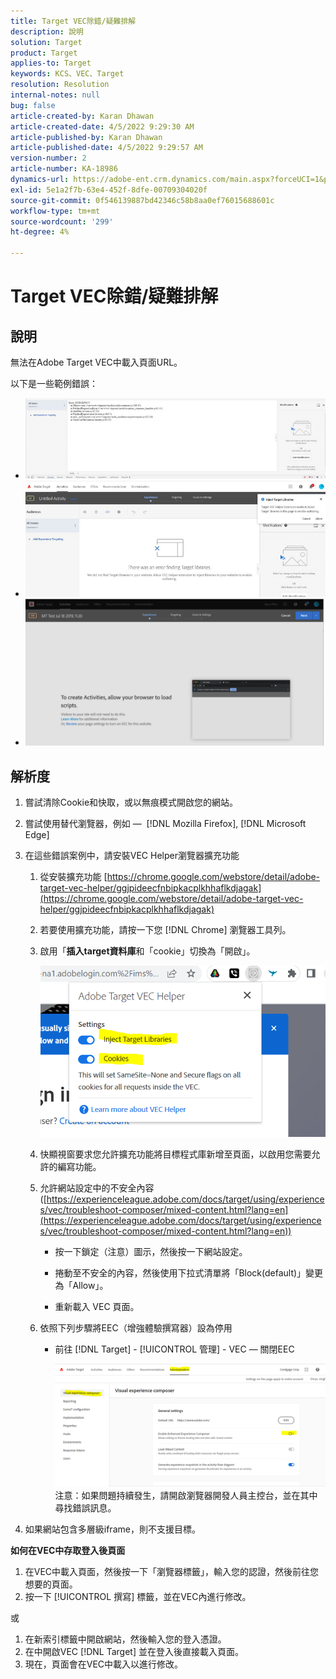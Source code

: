 ```yaml
---
title: Target VEC除錯/疑難排解
description: 說明
solution: Target
product: Target
applies-to: Target
keywords: KCS、VEC、Target
resolution: Resolution
internal-notes: null
bug: false
article-created-by: Karan Dhawan
article-created-date: 4/5/2022 9:29:30 AM
article-published-by: Karan Dhawan
article-published-date: 4/5/2022 9:29:57 AM
version-number: 2
article-number: KA-18986
dynamics-url: https://adobe-ent.crm.dynamics.com/main.aspx?forceUCI=1&pagetype=entityrecord&etn=knowledgearticle&id=ec1691de-c2b4-ec11-983f-000d3a5d0d73
exl-id: 5e1a2f7b-63e4-452f-8dfe-00709304020f
source-git-commit: 0f546139887bd42346c58b8aa0ef76015688601c
workflow-type: tm+mt
source-wordcount: '299'
ht-degree: 4%

---
```


# Target VEC除錯/疑難排解

## 說明

無法在Adobe Target VEC中載入頁面URL。

以下是一些範例錯誤：

- ![](assets/___f81691de-c2b4-ec11-983f-000d3a5d0d73___.png)
- ![](assets/___071791de-c2b4-ec11-983f-000d3a5d0d73___.png)
- ![](assets/___0a1791de-c2b4-ec11-983f-000d3a5d0d73___.png)

## 解析度

1. 嘗試清除Cookie和快取，或以無痕模式開啟您的網站。 

1. 嘗試使用替代瀏覽器，例如 —  [!DNL Mozilla Firefox], [!DNL Microsoft Edge]

1. 在這些錯誤案例中，請安裝VEC Helper瀏覽器擴充功能

   1. 從安裝擴充功能 [https://chrome.google.com/webstore/detail/adobe-target-vec-helper/ggjpideecfnbipkacplkhhaflkdjagak](https://chrome.google.com/webstore/detail/adobe-target-vec-helper/ggjpideecfnbipkacplkhhaflkdjagak)

   1. 若要使用擴充功能，請按一下您 [!DNL Chrome] 瀏覽器工具列。 

   1. 啟用「**插入target資料庫**&#x200B;和「cookie」切換為「開啟」。

      ![](assets/92bf52bf-21ab-ec11-983f-000d3a349523.png)

   1. 快顯視窗要求您允許擴充功能將目標程式庫新增至頁面，以啟用您需要允許的編寫功能。

   1. 允許網站設定中的不安全內容([https://experienceleague.adobe.com/docs/target/using/experiences/vec/troubleshoot-composer/mixed-content.html?lang=en](https://experienceleague.adobe.com/docs/target/using/experiences/vec/troubleshoot-composer/mixed-content.html?lang=en))

      - 按一下鎖定（注意）圖示，然後按一下網站設定。

      - 捲動至不安全的內容，然後使用下拉式清單將「Block(default)」變更為「Allow」。

      - 重新載入 VEC 頁面。
   1. 依照下列步驟將EEC（增強體驗撰寫器）設為停用

      - 前往 [!DNL Target] - [!UICONTROL 管理] - VEC — 關閉EEC

         ![](assets/90fdfd56-26ab-ec11-983f-000d3a349523.png)
   注意：如果問題持續發生，請開啟瀏覽器開發人員主控台，並在其中尋找錯誤訊息。

1. 如果網站包含多層級iframe，則不支援目標。 

**如何在VEC中存取登入後頁面**

1. 在VEC中載入頁面，然後按一下「瀏覽器標籤」，輸入您的認證，然後前往您想要的頁面。 
1. 按一下 [!UICONTROL 撰寫] 標籤，並在VEC內進行修改。 

或

1. 在新索引標籤中開啟網站，然後輸入您的登入憑證。
1. 在中開啟VEC [!DNL Target] 並在登入後直接載入頁面。 
1. 現在，頁面會在VEC中載入以進行修改。
